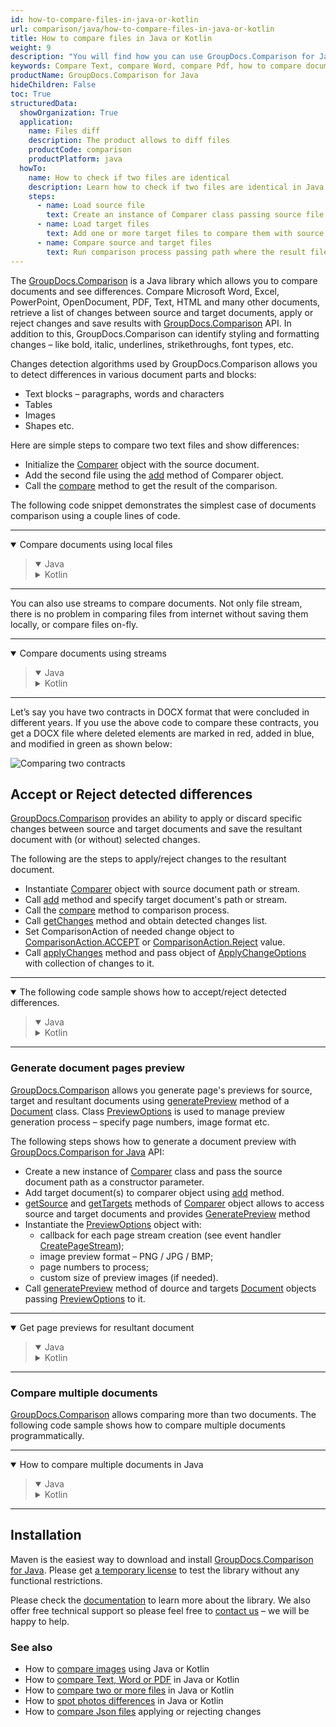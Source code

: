 ```yaml
---
id: how-to-compare-files-in-java-or-kotlin
url: comparison/java/how-to-compare-files-in-java-or-kotlin
title: How to compare files in Java or Kotlin
weight: 9
description: "You will find how you can use GroupDocs.Comparison for Java to see differences of few files or documents. Changes detection mechanism can be configured according to requirements"
keywords: Compare Text, compare Word, compare Pdf, how to compare documents in Java, Kotlin
productName: GroupDocs.Comparison for Java
hideChildren: False
toc: True
structuredData:
  showOrganization: True
  application:
    name: Files diff
    description: The product allows to diff files
    productCode: comparison
    productPlatform: java
  howTo:
    name: How to check if two files are identical
    description: Learn how to check if two files are identical in Java or Kotlin project
    steps:
      - name: Load source file
        text: Create an instance of Comparer class passing source file as a constructor parameter
      - name: Load target files
        text: Add one or more target files to compare them with source one
      - name: Compare source and target files
        text: Run comparison process passing path where the result file should be saved
---
```


The [GroupDocs.Comparison](https://products.groupdocs.com/comparison) is a Java library which allows you to compare documents and see differences. Compare Microsoft Word, Excel, PowerPoint, OpenDocument, PDF, Text, HTML and many other documents, retrieve a list of changes between source and target documents, apply or reject changes and save results with [GroupDocs.Comparison](https://products.groupdocs.com/comparison) API. In addition to this, GroupDocs.Comparison can identify styling and formatting changes – like bold, italic, underlines, strikethroughs, font types, etc.

Changes detection algorithms used by GroupDocs.Comparison allows you to detect differences in various document parts and blocks:

- Text blocks – paragraphs, words and characters
- Tables
- Images
- Shapes etc.

Here are simple steps to compare two text files and show differences:

- Initialize the [Comparer](https://reference.groupdocs.com/comparison/java/com.groupdocs.comparison/Comparer) object with the source document.
- Add the second file using the [add](<https://reference.groupdocs.com/comparison/java/com.groupdocs.comparison/Comparer#add(java.io.InputStream...)>) method of Comparer object.
- Call the [compare](<https://reference.groupdocs.com/comparison/java/com.groupdocs.comparison/Comparer#compare(java.io.OutputStream)>) method to get the result of the comparison.

The following code snippet demonstrates the simplest case of documents comparison using a couple lines of code.

---

<details open><summary>Compare documents using local files</summary><blockquote>
<details open><summary>Java</summary>

<script src="https://gist.github.com/groupdocs-comparison-gists/e449c06565647b3cdaed7511da401478.js"></script>

</details>

<details><summary>Kotlin</summary>

<script src="https://gist.github.com/groupdocs-comparison-gists/fdc16a21af9b8d6900d1a369b3c1cafd.js"></script>

</details>
</blockquote></details>

---

You can also use streams to compare documents. Not only file stream, there is no problem in comparing files from internet without saving them locally, or compare files on-fly.

---

<details open><summary>Compare documents using streams</summary><blockquote>
<details open><summary>Java</summary>

<script src="https://gist.github.com/groupdocs-comparison-gists/6afc74d39ca3045cc8c693c41907d76e.js"></script>

</details>

<details><summary>Kotlin</summary>

<script src="https://gist.github.com/groupdocs-comparison-gists/37db39ac21988d21259ef7e8039a3298.js"></script>

</details>
</blockquote></details>

---

Let’s say you have two contracts in DOCX format that were concluded in different years. If you use the above code to compare these contracts, you get a DOCX file where deleted elements are marked in red, added in blue, and modified in green as shown below:

![Comparing two contracts](/comparison/java/images/how-to-get-diff-of-contracts.png)

## Accept or Reject detected differences

[GroupDocs.Comparison](https://products.groupdocs.com/comparison) provides an ability to apply or discard specific changes between source and target documents and save the resultant document with (or without) selected changes.

The following are the steps to apply/reject changes to the resultant document.

- Instantiate [Comparer](https://reference.groupdocs.com/comparison/java/com.groupdocs.comparison/Comparer) object with source document path or stream.
- Call [add](<https://reference.groupdocs.com/comparison/java/com.groupdocs.comparison/Comparer#add(java.io.InputStream...)>) method and specify target document's path or stream.
- Call the [compare](<https://reference.groupdocs.com/comparison/java/com.groupdocs.comparison/Comparer#compare()>) method to comparison process.
- Call [getChanges](<https://reference.groupdocs.com/comparison/java/com.groupdocs.comparison/Comparer#getChanges()>) method and obtain detected changes list.
- Set ComparisonAction of needed change object to [ComparisonAction.ACCEPT](https://reference.groupdocs.com/comparison/java/com.groupdocs.comparison.result/ComparisonAction#ACCEPT) or [ComparisonAction.Reject](https://reference.groupdocs.com/comparison/java/com.groupdocs.comparison.result/ComparisonAction#REJECT) value.
- Call [applyChanges](<https://reference.groupdocs.com/comparison/java/com.groupdocs.comparison/Comparer#applyChanges(java.lang.String,%20com.groupdocs.comparison.options.ApplyChangeOptions)>) method and pass object of [ApplyChangeOptions](https://reference.groupdocs.com/comparison/java/com.groupdocs.comparison.options/ApplyChangeOptions) with collection of changes to it.

---

<details open><summary>The following code sample shows how to accept/reject detected differences.</summary><blockquote>
<details open><summary>Java</summary>

<script src="https://gist.github.com/groupdocs-comparison-gists/34d8fa500b337c43f968bf18fd8527a5.js"></script>

</details>

<details><summary>Kotlin</summary>

<script src="https://gist.github.com/groupdocs-comparison-gists/f3b12253aafaf6c4a4a862b2ea206331.js"></script>

</details>
</blockquote></details>

---

### Generate document pages preview

[GroupDocs.Comparison](https://products.groupdocs.com/comparison) allows you generate page's previews for source, target and resultant documents using [generatePreview](<https://reference.groupdocs.com/comparison/java/com.groupdocs.comparison/Document#generatePreview(com.groupdocs.comparison.options.PreviewOptions)>) method of a [Document](https://reference.groupdocs.com/comparison/java/com.groupdocs.comparison/Document) class.
Class [PreviewOptions](https://reference.groupdocs.com/comparison/java/com.groupdocs.comparison.options/PreviewOptions) is used to manage preview generation process – specify page numbers, image format etc.

The following steps shows how to generate a document preview with [GroupDocs.Comparison for Java](https://products.groupdocs.com/comparison/java) API:

- Create a new instance of [Comparer](https://reference.groupdocs.com/comparison/java/com.groupdocs.comparison/Comparer) class and pass the source document path as a constructor parameter.
- Add target document(s) to comparer object using [add](<https://reference.groupdocs.com/comparison/java/com.groupdocs.comparison/Comparer#add(java.io.InputStream...)>) method.
- [getSource](<https://reference.groupdocs.com/comparison/java/com.groupdocs.comparison/Comparer#getSource()>) and [getTargets](<https://reference.groupdocs.com/comparison/java/com.groupdocs.comparison/Comparer#getTargets()>) methods of [Comparer](https://reference.groupdocs.com/comparison/java/com.groupdocs.comparison/Comparer) object allows to access source and target documents and provides [GeneratePreview](<https://reference.groupdocs.com/comparison/java/com.groupdocs.comparison/Document#generatePreview(com.groupdocs.comparison.options.PreviewOptions)>) method
- Instantiate the [PreviewOptions](https://reference.groupdocs.com/comparison/java/com.groupdocs.comparison.options/PreviewOptions) object with:
  - callback for each page stream creation (see event handler [CreatePageStream](https://reference.groupdocs.com/comparison/java/com.groupdocs.comparison.common.delegates/Delegates.CreatePageStream));
  - image preview format – PNG / JPG / BMP;
  - page numbers to process;
  - custom size of preview images (if needed).
- Call [generatePreview](<https://reference.groupdocs.com/comparison/java/com.groupdocs.comparison/Document#generatePreview(com.groupdocs.comparison.options.PreviewOptions)>) method of dource and targets [Document](https://reference.groupdocs.com/comparison/java/com.groupdocs.comparison/Document) objects passing [PreviewOptions](https://reference.groupdocs.com/comparison/java/com.groupdocs.comparison.options/PreviewOptions) to it.

---

<details open><summary>Get page previews for resultant document</summary><blockquote>
<details open><summary>Java</summary>

<script src="https://gist.github.com/groupdocs-comparison-gists/565efa20595c05ecb81d9ca44045afdf.js"></script>

</details>

<details><summary>Kotlin</summary>

<script src="https://gist.github.com/groupdocs-comparison-gists/fc4c8a219bdd0419222bd76275219fd2.js"></script>

</details>
</blockquote></details>

---

### Compare multiple documents

[GroupDocs.Comparison](https://products.groupdocs.com/comparison) allows comparing more than two documents. The following code sample shows how to compare multiple documents programmatically.

---

<details open><summary>How to compare multiple documents in Java</summary><blockquote>
<details open><summary>Java</summary>

<script src="https://gist.github.com/groupdocs-comparison-gists/7b6ad368a55e6df16c2f0b9d86edebe5.js"></script>

</details>

<details><summary>Kotlin</summary>

<script src="https://gist.github.com/groupdocs-comparison-gists/ad47af4d760d17752962f86be72fb8ec.js"></script>

</details>
</blockquote></details>

---

## Installation

Maven is the easiest way to download and install [GroupDocs.Comparison for Java](https://products.groupdocs.com/comparison/java). Please get [a temporary license](https://purchase.groupdocs.com/temporary-license) to test the library without any functional restrictions.

Please check the [documentation](/comparison/java/installation/) to learn more about the library. We also offer free technical support so please feel free to [contact us](https://forum.groupdocs.com/) – we will be happy to help.

### See also

- How to [compare images](/comparison/java/how-to-compare-images-using-java-or-kotlin) using Java or Kotlin
- How to [compare Text, Word or PDF](/comparison/java/how-to-compare-text-word-pdf-in-java-or-kotlin) in Java or Kotlin
- How to [compare two or more files](/comparison/java/how-to-compare-two-or-more-files-in-java-or-kotlin) in Java or Kotlin
- How to [spot photos differences](/comparison/java/how-to-spot-photos-differences-in-java-or-kotlin) in Java or Kotlin
- How to [compare Json files](/comparison/java/how-to-compare-json-applying-rejecting-changes) applying or rejecting changes
